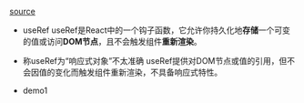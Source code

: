 [source](https://juejin.cn/book/7294082310658326565/section/7295617117938778149#heading-5)

- useRef
useRef是React中的一个钩子函数，它允许你持久化地**存储**一个可变的值或访问**DOM节点**，且不会触发组件**重新渲染**。

- 称useRef为“响应式对象”不太准确
  useRef提供对DOM节点或值的引用，但不会因值的变化而触发组件重新渲染，不具备响应式特性。

- demo1